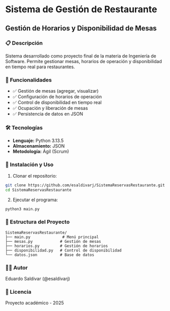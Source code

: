 # Sistema de Gestión de Restaurante
## Gestión de Horarios y Disponibilidad de Mesas

### 📋 Descripción
Sistema desarrollado como proyecto final de la materia de Ingeniería de Software. Permite gestionar mesas, horarios de operación y disponibilidad en tiempo real para restaurantes.

### 🎯 Funcionalidades
- ✅ Gestión de mesas (agregar, visualizar)
- ✅ Configuración de horarios de operación
- ✅ Control de disponibilidad en tiempo real
- ✅ Ocupación y liberación de mesas
- ✅ Persistencia de datos en JSON

### 🛠️ Tecnologías
- **Lenguaje:** Python 3.13.5
- **Almacenamiento:** JSON
- **Metodología:** Ágil (Scrum)

### 🚀 Instalación y Uso

1. Clonar el repositorio:
```bash
git clone https://github.com/esaldivarj/SistemaReservasRestaurante.git
cd SistemaReservasRestaurante
```

2. Ejecutar el programa:
```bash
python3 main.py
```

### 📁 Estructura del Proyecto
```
SistemaReservasRestaurante/
├── main.py              # Menú principal
├── mesas.py            # Gestión de mesas
├── horarios.py         # Gestión de horarios
├── disponibilidad.py   # Control de disponibilidad
└── datos.json          # Base de datos
```

### 👨‍💻 Autor
Eduardo Saldivar (@esaldivarj)

### 📝 Licencia
Proyecto académico - 2025

